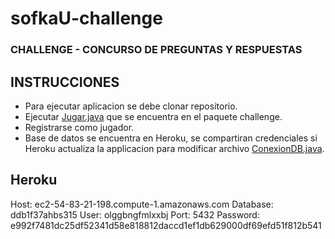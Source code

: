# sofkaU-challenge

### CHALLENGE - CONCURSO DE PREGUNTAS Y RESPUESTAS

## INSTRUCCIONES
* Para ejecutar aplicacion se debe clonar repositorio.
* Ejecutar [Jugar.java](https://github.com/joeldavg/sofkaU-challenge/tree/main/src/main/java/challenge) que se encuentra en el paquete challenge.
* Registrarse como jugador.
* Base de datos se encuentra en Heroku, se compartiran credenciales si Heroku actualiza la applicacion para modificar archivo [ConexionDB.java](https://github.com/joeldavg/sofkaU-challenge/blob/main/src/main/java/challenge/dao/jdbc/ConexionDB.java).

## Heroku
Host: ec2-54-83-21-198.compute-1.amazonaws.com
Database: ddb1f37ahbs315
User: olggbngfmlxxbj
Port: 5432
Password: e992f7481dc25df52341d58e818812daccd1ef1db629000df69efd51f812b541

